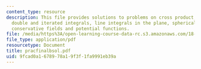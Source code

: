 ```yaml
---
content_type: resource
description: This file provides solutions to problems on cross product, Lagrange multipliers,
  double and iterated integrals, line integrals in the plane, spherical coordinates,
  conservative fields and potential functions.
file: /media/https%3A/open-learning-course-data-rc.s3.amazonaws.com/18-02-multivariable-calculus-spring-2006/9fcad0a1678978a19f3f1fa9991eb39a_pracfinalbsol.pdf
file_type: application/pdf
resourcetype: Document
title: pracfinalbsol.pdf
uid: 9fcad0a1-6789-78a1-9f3f-1fa9991eb39a
---
```

